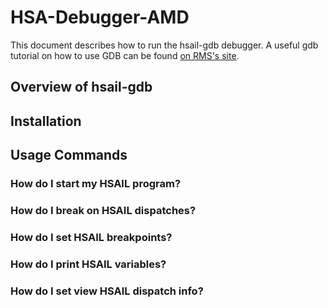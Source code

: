 # HSA-Debugger-AMD
This document describes how to run the hsail-gdb debugger.
A useful gdb tutorial on how to use GDB can be found [on RMS's site](http://www.unknownroad.com/rtfm/gdbtut/).

## Overview of hsail-gdb

## Installation

## Usage Commands

### How do I start my HSAIL program?

### How do I break on HSAIL dispatches?

### How do I set HSAIL breakpoints?

### How do I print HSAIL variables?

### How do I set view HSAIL dispatch info?
